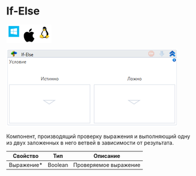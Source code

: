 # If-Else

![](<../../../.gitbook/assets/image (100) (1) (8).png>)

![](<../../../.gitbook/assets/image (64).png>)

Компонент, производящий проверку выражения и выполняющий одну из двух заложенных в него ветвей в зависимости от результата.

| Свойство    | Тип     | Описание              |
| ----------- | ------- | --------------------- |
| Выражение\* | Boolean | Проверяемое выражение |
